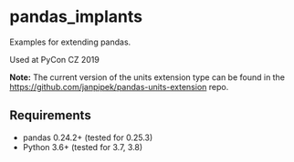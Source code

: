 # pandas_implants

Examples for extending pandas.

Used at PyCon CZ 2019

**Note:** The current version of the units extension type can be found
in the https://github.com/janpipek/pandas-units-extension repo.

## Requirements

- pandas 0.24.2+ (tested for 0.25.3)
- Python 3.6+ (tested for 3.7, 3.8)
